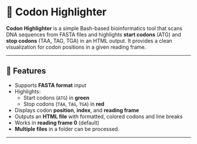 # 🧬 Codon Highlighter
**Codon Highlighter** is a simple Bash-based bioinformatics tool that scans DNA sequences from FASTA files and highlights **start codons** (ATG) and **stop codons** (TAA, TAG, TGA) in an HTML output. It provides a clean visualization for codon positions in a given reading frame.

---

## 🚀 Features

- Supports **FASTA format** input
- Highlights:
  - Start codons (`ATG`) in **green**
  - Stop codons (`TAA`, `TAG`, `TGA`) in **red**
- Displays codon **position**, **index**, and **reading frame**
- Outputs an **HTML file** with formatted, colored codons and line breaks
- Works in **reading frame 0** (default)
- **Multiple files** in a folder can be processed.
---


